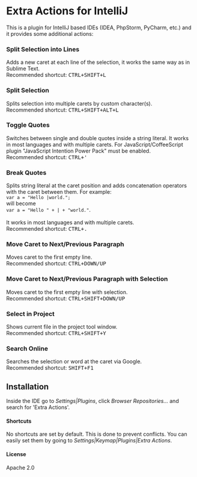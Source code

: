# Extra Actions for IntelliJ
This is a plugin for IntelliJ based IDEs (IDEA, PhpStorm, PyCharm, etc.) and it provides some additional actions:

### Split Selection into Lines
Adds a new caret at each line of the selection, it works the same way as in Sublime Text.<br>
Recommended shortcut: <kbd>CTRL+SHIFT+L</kbd>

### Split Selection
Splits selection into multiple carets by custom character(s).<br>
Recommended shortcut: <kbd>CTRL+SHIFT+ALT+L</kbd>

### Toggle Quotes
Switches between single and double quotes inside a string literal.
It works in most languages and with multiple carets. For JavaScript/CoffeeScript plugin "JavaScript Intention Power Pack" must be enabled.<br>
Recommended shortcut: <kbd>CTRL+'</kbd>

### Break Quotes
Splits string literal at the caret position and adds concatenation
operators with the caret between them. For example:<br>
`var a = "Hello |world.";`<br>
will become<br>
`var a = "Hello " + | + "world."`.<br>
<br>It works in most languages and with multiple carets.<br>
Recommended shortcut: <kbd>CTRL+.</kbd>

### Move Caret to Next/Previous Paragraph
Moves caret to the first empty line.<br>
Recommended shortcut: <kbd>CTRL+DOWN/UP</kbd>

### Move Caret to Next/Previous Paragraph with Selection
Moves caret to the first empty line with selection.<br>
Recommended shortcut: <kbd>CTRL+SHIFT+DOWN/UP</kbd>

### Select in Project
Shows current file in the project tool window.<br>
Recommended shortcut: <kbd>CTRL+SHIFT+Y</kbd>

### Search Online
Searches the selection or word at the caret via Google.<br>
Recommended shortcut: <kbd>SHIFT+F1</kbd>

## Installation
Inside the IDE go to _Settings|Plugins_, click _Browser Repositories..._ and search for 'Extra Actions'.

#### Shortcuts
No shortcuts are set by default. This is done to prevent conflicts.
You can easily set them by going to _Settings|Keymap|Plugins|Extra Actions_.

#### License
Apache 2.0
